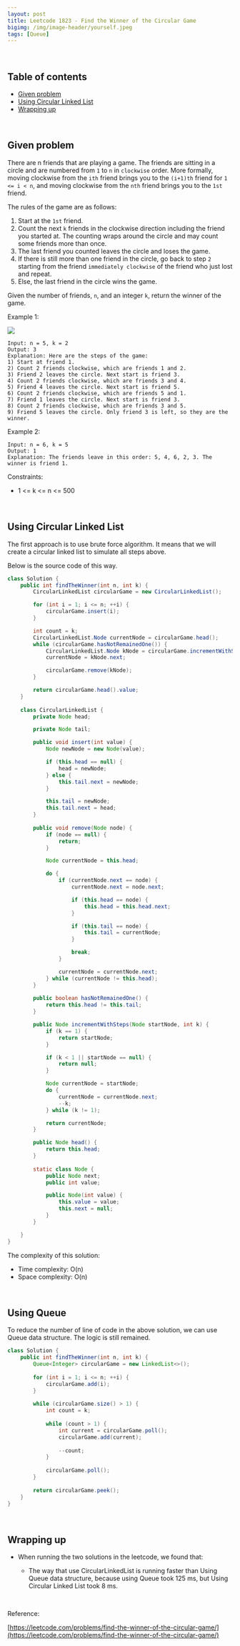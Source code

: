 ```yaml
---
layout: post
title: Leetcode 1823 - Find the Winner of the Circular Game 
bigimg: /img/image-header/yourself.jpeg
tags: [Queue]
---
```





<br>

## Table of contents
- [Given problem](#given-problem)
- [Using Circular Linked List](#using-circular-linked-list)
- [Wrapping up](#wrapping-up)


<br>

## Given problem

There are n friends that are playing a game. The friends are sitting in a circle and are numbered from `1` to `n` in `clockwise` order. More formally, moving clockwise from the `ith` friend brings you to the `(i+1)th` friend for `1 <= i < n`, and moving clockwise from the `nth` friend brings you to the `1st` friend.

The rules of the game are as follows:
1. Start at the `1st` friend.
2. Count the next `k` friends in the clockwise direction including the friend you started at. The counting wraps around the circle and may count some friends more than once.
3. The last friend you counted leaves the circle and loses the game.
4. If there is still more than one friend in the circle, go back to step `2` starting from the friend `immediately clockwise` of the friend who just lost and repeat.
5. Else, the last friend in the circle wins the game.

Given the number of friends, `n`, and an integer `k`, return the winner of the game.

Example 1:

![](../../img/Data-structure/queue/leetcode-1700-2.png)

```
Input: n = 5, k = 2
Output: 3
Explanation: Here are the steps of the game:
1) Start at friend 1.
2) Count 2 friends clockwise, which are friends 1 and 2.
3) Friend 2 leaves the circle. Next start is friend 3.
4) Count 2 friends clockwise, which are friends 3 and 4.
5) Friend 4 leaves the circle. Next start is friend 5.
6) Count 2 friends clockwise, which are friends 5 and 1.
7) Friend 1 leaves the circle. Next start is friend 3.
8) Count 2 friends clockwise, which are friends 3 and 5.
9) Friend 5 leaves the circle. Only friend 3 is left, so they are the winner.
```

Example 2:

```
Input: n = 6, k = 5
Output: 1
Explanation: The friends leave in this order: 5, 4, 6, 2, 3. The winner is friend 1.
```

Constraints:
- 1 <= k <= n <= 500


<br>

## Using Circular Linked List

The first approach is to use brute force algorithm. It means that we will create a circular linked list to simulate all steps above.

Below is the source code of this way.

```java
class Solution {
    public int findTheWinner(int n, int k) {
        CircularLinkedList circularGame = new CircularLinkedList();

        for (int i = 1; i <= n; ++i) {
            circularGame.insert(i);
        }

        int count = k;
        CircularLinkedList.Node currentNode = circularGame.head();
        while (circularGame.hasNotRemainedOne()) {
            CircularLinkedList.Node kNode = circularGame.incrementWithSteps(currentNode, count);
            currentNode = kNode.next;

            circularGame.remove(kNode);
        }

        return circularGame.head().value;
    }
    
    class CircularLinkedList {
        private Node head;

        private Node tail;

        public void insert(int value) {
            Node newNode = new Node(value);

            if (this.head == null) {
                head = newNode;
            } else {
                this.tail.next = newNode;
            }

            this.tail = newNode;
            this.tail.next = head;
        }
        
        public void remove(Node node) {
            if (node == null) {
                return;
            }

            Node currentNode = this.head;

            do {
                if (currentNode.next == node) {
                    currentNode.next = node.next;

                    if (this.head == node) {
                        this.head = this.head.next;
                    }

                    if (this.tail == node) {
                        this.tail = currentNode;
                    }

                    break;
                }

                currentNode = currentNode.next;
            } while (currentNode != this.head);
        }
        
        public boolean hasNotRemainedOne() {
            return this.head != this.tail;
        }

        public Node incrementWithSteps(Node startNode, int k) {
            if (k == 1) {
                return startNode;
            }

            if (k < 1 || startNode == null) {
                return null;
            }

            Node currentNode = startNode;
            do {
                currentNode = currentNode.next;
                --k;
            } while (k != 1);

            return currentNode;
        }

        public Node head() {
            return this.head;
        }
        
        static class Node {
            public Node next;
            public int value;

            public Node(int value) {
                this.value = value;
                this.next = null;
            }
        }

    }
}
```

The complexity of this solution:
- Time complexity: O(n)
- Space complexity: O(n)


<br>

## Using Queue

To reduce the number of line of code in the above solution, we can use Queue data structure. The logic is still remained.

```java
class Solution {
    public int findTheWinner(int n, int k) {
        Queue<Integer> circularGame = new LinkedList<>();
        
        for (int i = 1; i <= n; ++i) {
            circularGame.add(i);
        }
        
        while (circularGame.size() > 1) {
            int count = k;
            
            while (count > 1) {
                int current = circularGame.poll();
                circularGame.add(current);
                
                --count;
            }
            
            circularGame.poll();
        }
        
        return circularGame.peek();
    }
}
````


<br>

## Wrapping up

- When running the two solutions in the leetcode, we found that:

    - The way that use CircularLinkedList is running faster than Using Queue data structure, because using Queue took 125 ms, but Using Circular Linked List took 8 ms.


<br>

Reference:

[https://leetcode.com/problems/find-the-winner-of-the-circular-game/](https://leetcode.com/problems/find-the-winner-of-the-circular-game/)
